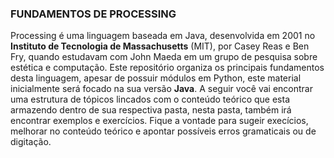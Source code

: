 ### FUNDAMENTOS DE PROCESSING


Processing é uma linguagem baseada em Java, desenvolvida em 2001  no **Instituto de Tecnologia de Massachusetts** (MIT), por Casey Reas e Ben Fry, quando estudavam com John Maeda em um grupo de pesquisa sobre estética e computação. Este repositório organiza os principais fundamentos desta linguagem, apesar de possuir módulos em Python, este material inicialmente será focado na sua versão **Java**. A seguir você vai encontrar uma estrutura de tópicos lincados com o conteúdo teórico que esta armazendo dentro de sua respectiva pasta, nesta pasta, também irá encontrar exemplos e exercícios. Fique a vontade para sugeir execícios, melhorar no conteúdo teórico e apontar possíveis erros gramaticais ou de digitação.
